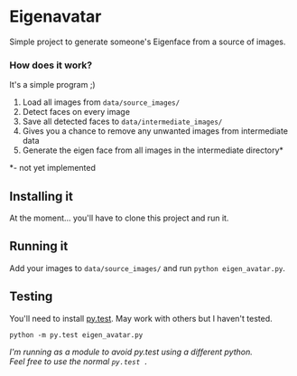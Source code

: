 Eigenavatar
===========

Simple project to generate someone's Eigenface from a source of images.

### How does it work?

It's a simple program ;)
1. Load all images from `data/source_images/`
1. Detect faces on every image
1. Save all detected faces to `data/intermediate_images/`
1. Gives you a chance to remove any unwanted images from intermediate data
1. Generate the eigen face from all images in the intermediate directory*

*- not yet implemented


## Installing it

At the moment... you'll have to clone this project and run it.


## Running it

Add your images to `data/source_images/` and run `python eigen_avatar.py`.


## Testing

You'll need to install [py.test](http://pytest.org/latest/getting-started.html).
May work with others but I haven't tested.

`python -m py.test eigen_avatar.py`

_I'm running as a module to avoid py.test using a different python.  
Feel free to use the normal `py.test .`_
